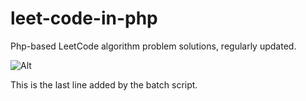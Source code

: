 # leet-code-in-php
Php-based LeetCode algorithm problem solutions, regularly updated.


![Alt](https://repobeats.axiom.co/api/embed/9f698d3cdb218feb946714e458ac140a276b39a5.svg "Repobeats analytics image")


 
This is the last line added by the batch script. 
